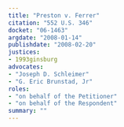 ```yaml
---
title: "Preston v. Ferrer"
citation: "552 U.S. 346"
docket: "06-1463"
argdate: "2008-01-14"
publishdate: "2008-02-20"
justices:
- 1993ginsburg
advocates:
- "Joseph D. Schleimer"
- "G. Eric Brunstad, Jr"
roles:
- "on behalf of the Petitioner"
- "on behalf of the Respondent"
summary: ""
---
```


